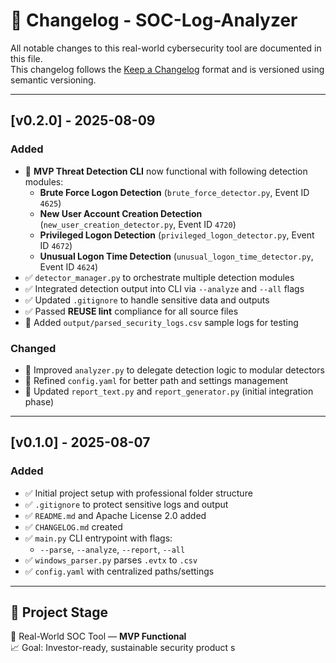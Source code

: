 <!--
SPDX-FileCopyrightText: 2025 G. Mohammad <ghmuhammad324@gmail.com>
SPDX-License-Identifier: Apache-2.0
-->

# 📜 Changelog - SOC-Log-Analyzer

All notable changes to this real-world cybersecurity tool are documented in this file.  
This changelog follows the [Keep a Changelog](https://keepachangelog.com/en/1.0.0/) format and is versioned using semantic versioning.

---

## [v0.2.0] - 2025-08-09
### Added
- 🚀 **MVP Threat Detection CLI** now functional with following detection modules:
  - **Brute Force Logon Detection** (`brute_force_detector.py`, Event ID `4625`)
  - **New User Account Creation Detection** (`new_user_creation_detector.py`, Event ID `4720`)
  - **Privileged Logon Detection** (`privileged_logon_detector.py`, Event ID `4672`)
  - **Unusual Logon Time Detection** (`unusual_logon_time_detector.py`, Event ID `4624`)
- ✅ `detector_manager.py` to orchestrate multiple detection modules
- ✅ Integrated detection output into CLI via `--analyze` and `--all` flags
- ✅ Updated `.gitignore` to handle sensitive data and outputs
- ✅ Passed **REUSE lint** compliance for all source files
- 📂 Added `output/parsed_security_logs.csv` sample logs for testing

### Changed
- 🔄 Improved `analyzer.py` to delegate detection logic to modular detectors
- 🔄 Refined `config.yaml` for better path and settings management
- 🔄 Updated `report_text.py` and `report_generator.py` (initial integration phase)

---

## [v0.1.0] - 2025-08-07
### Added
- ✅ Initial project setup with professional folder structure
- ✅ `.gitignore` to protect sensitive logs and output
- ✅ `README.md` and Apache License 2.0 added
- ✅ `CHANGELOG.md` created
- ✅ `main.py` CLI entrypoint with flags:
  - `--parse`, `--analyze`, `--report`, `--all`
- ✅ `windows_parser.py` parses `.evtx` to `.csv`
- ✅ `config.yaml` with centralized paths/settings

---

## 💼 Project Stage

🔐 Real-World SOC Tool — **MVP Functional**  
📈 Goal: Investor-ready, sustainable security product
s